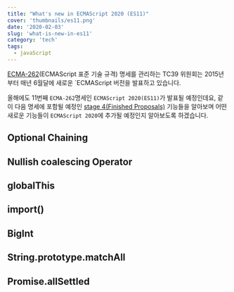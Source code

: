 ```yaml
---
title: "What's new in ECMAScript 2020 (ES11)"
cover: 'thumbnails/es11.png'
date: '2020-02-03'
slug: 'what-is-new-in-es11'
category: 'tech'
tags:
  - javaScript
---
```


[ECMA-262](https://tc39.es/ecma262/)(ECMAScript 표준 기술 규격) 명세를 관리하는 TC39 위원회는 2015년부터 매년 6월달에 새로운 `ECMAScript 버전을 발표하고 있습니다.

올해에도 11번째 `ECMA-262`명세인 `ECMAScript 2020(ES11)`가 발표될 예정인데요, 같이 다음 명세에 포함될 예정인 [stage 4(Finished Proposals)](https://github.com/tc39/proposals/blob/master/finished-proposals.md) 기능들을 알아보며 어떤 새로운 기능들이 `ECMAScript 2020`에 추가될 예정인지 알아보도록 하겠습니다.

## Optional Chaining

## Nullish coalescing Operator

## globalThis

## import()

## BigInt

## String.prototype.matchAll

## Promise.allSettled
